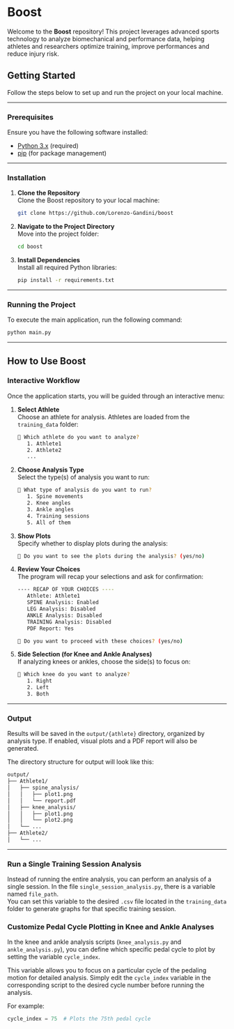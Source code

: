 # Boost

Welcome to the **Boost** repository! This project leverages advanced sports technology to analyze biomechanical and performance data, helping athletes and researchers optimize training, improve performances and reduce injury risk.

## Getting Started

Follow the steps below to set up and run the project on your local machine.

---

### Prerequisites

Ensure you have the following software installed:

- [Python 3.x](https://www.python.org/downloads/) (required)
- [pip](https://pip.pypa.io/en/stable/installation/) (for package management)

---

### Installation

1. **Clone the Repository**  
   Clone the Boost repository to your local machine:
   ```bash
   git clone https://github.com/Lorenzo-Gandini/boost
   ```
2. **Navigate to the Project Directory**  
   Move into the project folder:
   ```bash
   cd boost
   ```
3. **Install Dependencies**  
   Install all required Python libraries:
   ```bash
   pip install -r requirements.txt
   ```

---

### Running the Project

To execute the main application, run the following command:
```bash
python main.py
```

---

## How to Use Boost

### Interactive Workflow

Once the application starts, you will be guided through an interactive menu:

1. **Select Athlete**  
   Choose an athlete for analysis. Athletes are loaded from the `training_data` folder:
   ```bash
   🤔 Which athlete do you want to analyze?
      1. Athlete1
      2. Athlete2
      ...
   ```

2. **Choose Analysis Type**  
   Select the type(s) of analysis you want to run:
   ```bash
   🤔 What type of analysis do you want to run?
      1. Spine movements
      2. Knee angles
      3. Ankle angles
      4. Training sessions
      5. All of them
   ```

3. **Show Plots**  
   Specify whether to display plots during the analysis:
   ```bash
   🤔 Do you want to see the plots during the analysis? (yes/no)
   ```

4. **Review Your Choices**  
   The program will recap your selections and ask for confirmation:
   ```bash
   ---- RECAP OF YOUR CHOICES ----
      Athlete: Athlete1
      SPINE Analysis: Enabled
      LEG Analysis: Disabled
      ANKLE Analysis: Disabled
      TRAINING Analysis: Disabled
      PDF Report: Yes

   🤔 Do you want to proceed with these choices? (yes/no)
   ```

5. **Side Selection (for Knee and Ankle Analyses)**  
   If analyzing knees or ankles, choose the side(s) to focus on:
   ```bash
   🤔 Which knee do you want to analyze?
      1. Right
      2. Left
      3. Both
   ```

---

### Output

Results will be saved in the `output/{athlete}` directory, organized by analysis type. If enabled, visual plots and a PDF report will also be generated.

The directory structure for output will look like this:
```bash
output/
├── Athlete1/
│   ├── spine_analysis/
│   │   ├── plot1.png
│   │   └── report.pdf
│   ├── knee_analysis/
│   │   ├── plot1.png
│   │   └── plot2.png
│   └── ...
├── Athlete2/
│   └── ...
```

---

### Run a Single Training Session Analysis

Instead of running the entire analysis, you can perform an analysis of a single session. In the file `single_session_analysis.py`, there is a variable named `file_path`.  
You can set this variable to the desired `.csv` file located in the `training_data` folder to generate graphs for that specific training session.

### Customize Pedal Cycle Plotting in Knee and Ankle Analyses

In the knee and ankle analysis scripts (`knee_analysis.py` and `ankle_analysis.py`), you can define which specific pedal cycle to plot by setting the variable `cycle_index`.  

This variable allows you to focus on a particular cycle of the pedaling motion for detailed analysis. Simply edit the `cycle_index` variable in the corresponding script to the desired cycle number before running the analysis.

For example:
```python
cycle_index = 75  # Plots the 75th pedal cycle

